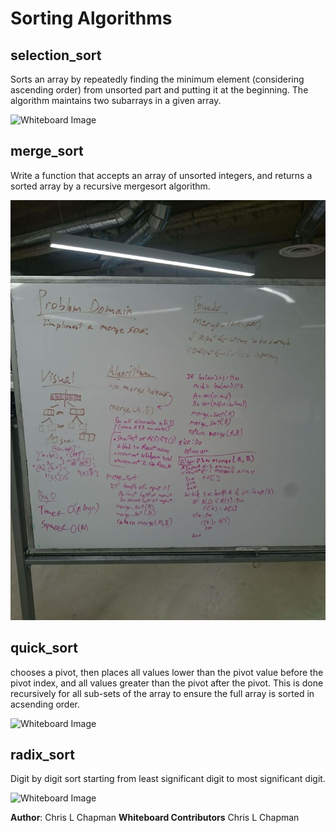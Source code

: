 # Sorting Algorithms

## selection_sort

 Sorts an array by repeatedly finding the minimum element (considering ascending order) from unsorted part and putting it at the beginning. The algorithm maintains two subarrays in a given array.

![Whiteboard Image](../assets/selection.jpg)

## merge_sort

Write a function that accepts an array of unsorted integers, and returns a sorted array by a recursive mergesort algorithm.

![Whiteboard Image](../assets/mergesort.jpg)

## quick_sort

chooses a pivot, then places all values lower than the pivot value before the pivot index, and all values greater than the pivot after the pivot. This is done recursively for all sub-sets of the array to ensure the full array is sorted in acsending order.

![Whiteboard Image](../assets/quicksort.jpg)

## radix_sort

Digit by digit sort starting from least significant digit to most significant digit.

![Whiteboard Image](../assets/radix_sort.jpg)

<!-- ## name_sort -->

<!-- description -->

<!-- ![Whiteboard Image](../assets/name_sort.jpg) -->

<!-- ## name_sort -->

<!-- description -->

<!-- ![Whiteboard Image](../assets/name_sort.jpg) -->

**Author**: Chris L Chapman
**Whiteboard Contributors** Chris L Chapman
